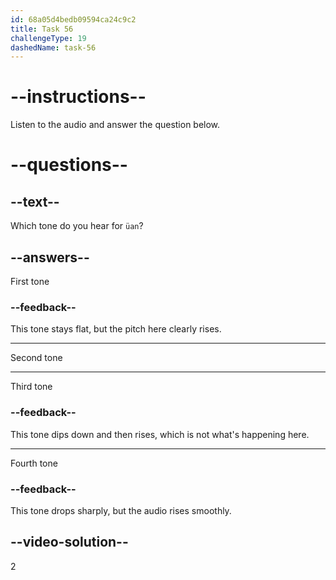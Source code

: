 ```yaml
---
id: 68a05d4bedb09594ca24c9c2
title: Task 56
challengeType: 19
dashedName: task-56
---
```


<!-- (Audio) A: üán -->

# --instructions--

Listen to the audio and answer the question below.

# --questions--

## --text--

Which tone do you hear for `üan`?

## --answers--

First tone

### --feedback--

This tone stays flat, but the pitch here clearly rises.

---

Second tone

---

Third tone

### --feedback--

This tone dips down and then rises, which is not what's happening here.

---

Fourth tone

### --feedback--

This tone drops sharply, but the audio rises smoothly.

## --video-solution--

2

